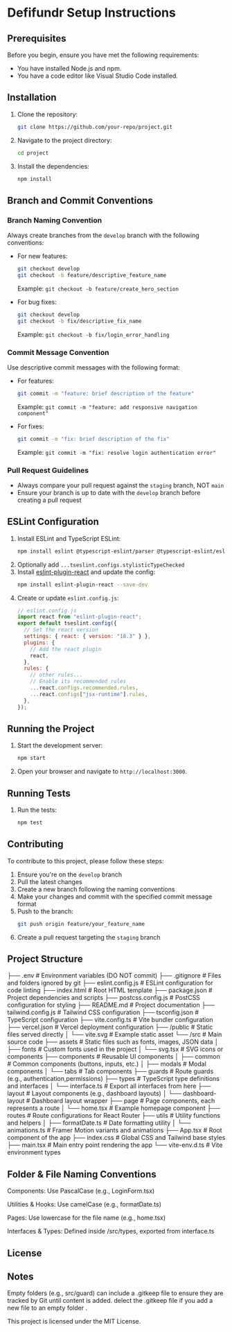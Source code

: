 # Defifundr Setup Instructions

## Prerequisites

Before you begin, ensure you have met the following requirements:

- You have installed Node.js and npm.
- You have a code editor like Visual Studio Code installed.

## Installation

1. Clone the repository:
   ```sh
   git clone https://github.com/your-repo/project.git
   ```
2. Navigate to the project directory:
   ```sh
   cd project
   ```
3. Install the dependencies:
   ```sh
   npm install
   ```

## Branch and Commit Conventions

### Branch Naming Convention

Always create branches from the `develop` branch with the following conventions:

- For new features:

  ```sh
  git checkout develop
  git checkout -b feature/descriptive_feature_name
  ```

  Example: `git checkout -b feature/create_hero_section`

- For bug fixes:
  ```sh
  git checkout develop
  git checkout -b fix/descriptive_fix_name
  ```
  Example: `git checkout -b fix/login_error_handling`

### Commit Message Convention

Use descriptive commit messages with the following format:

- For features:

  ```sh
  git commit -m "feature: brief description of the feature"
  ```

  Example: `git commit -m "feature: add responsive navigation component"`

- For fixes:
  ```sh
  git commit -m "fix: brief description of the fix"
  ```
  Example: `git commit -m "fix: resolve login authentication error"`

### Pull Request Guidelines

- Always compare your pull request against the `staging` branch, NOT `main`
- Ensure your branch is up to date with the `develop` branch before creating a pull request

## ESLint Configuration

1. Install ESLint and TypeScript ESLint:
   ```sh
   npm install eslint @typescript-eslint/parser @typescript-eslint/eslint-plugin --save-dev
   ```
2. Optionally add `...tseslint.configs.stylisticTypeChecked`
3. Install [eslint-plugin-react](https://github.com/jsx-eslint/eslint-plugin-react) and update the config:
   ```sh
   npm install eslint-plugin-react --save-dev
   ```
4. Create or update `eslint.config.js`:
   ```js
   // eslint.config.js
   import react from "eslint-plugin-react";
   export default tseslint.config({
     // Set the react version
     settings: { react: { version: "18.3" } },
     plugins: {
       // Add the react plugin
       react,
     },
     rules: {
       // other rules...
       // Enable its recommended rules
       ...react.configs.recommended.rules,
       ...react.configs["jsx-runtime"].rules,
     },
   });
   ```

## Running the Project

1. Start the development server:
   ```sh
   npm start
   ```
2. Open your browser and navigate to `http://localhost:3000`.

## Running Tests

1. Run the tests:
   ```sh
   npm test
   ```

## Contributing

To contribute to this project, please follow these steps:

1. Ensure you're on the `develop` branch
2. Pull the latest changes
3. Create a new branch following the naming conventions
4. Make your changes and commit with the specified commit message format
5. Push to the branch:
   ```sh
   git push origin feature/your_feature_name
   ```
6. Create a pull request targeting the `staging` branch

## Project Structure

├── .env # Environment variables (DO NOT commit)
├── .gitignore # Files and folders ignored by git
├── eslint.config.js # ESLint configuration for code linting
├── index.html # Root HTML template
├── package.json # Project dependencies and scripts
├── postcss.config.js # PostCSS configuration for styling
├── README.md # Project documentation
├── tailwind.config.js # Tailwind CSS configuration
├── tsconfig.json # TypeScript configuration
├── vite.config.ts # Vite bundler configuration
├── vercel.json # Vercel deployment configuration
├── /public # Static files served directly
│ └── vite.svg # Example static asset
└── /src # Main source code
├── assets # Static files such as fonts, images, JSON data
│ ├── fonts # Custom fonts used in the project
│ └── svg.tsx # SVG icons or components
├── components # Reusable UI components
│ ├── common # Common components (buttons, inputs, etc.)
│ ├── modals # Modal components
│ └── tabs # Tab components
├── guards # Route guards (e.g., authentication,permissions)
├── types # TypeScript type definitions and interfaces
│ └── interface.ts # Export all interfaces from here
├── layout # Layout components (e.g., dashboard layouts)
│ └── dashboard-layout # Dashboard layout wrapper
├── page # Page components, each represents a route
│ └── home.tsx # Example homepage component
├── routes # Route configurations for React Router
├── utils # Utility functions and helpers
│ ├── formatDate.ts # Date formatting utility
│ └── animations.ts # Framer Motion variants and animations
├── App.tsx # Root component of the app
├── index.css # Global CSS and Tailwind base styles
├── main.tsx # Main entry point rendering the app
└── vite-env.d.ts # Vite environment types

## Folder & File Naming Conventions

Components: Use PascalCase (e.g., LoginForm.tsx)

Utilities & Hooks: Use camelCase (e.g., formatDate.ts)

Pages: Use lowercase for the file name (e.g., home.tsx)

Interfaces & Types: Defined inside /src/types, exported from interface.ts

## License

## Notes

Empty folders (e.g., src/guard) can include a .gitkeep file to ensure they are tracked by Git until content is added. delect the .gitkeep file if you add a new file to an empty folder .

This project is licensed under the MIT License.

